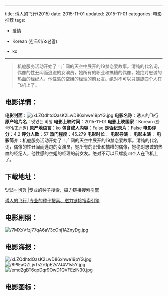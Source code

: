
---
title: 诱人的飞行(2015)
date: 2015-11-01
updated: 2015-11-01
categories: 电影推荐
tags:
- 爱情

- Korean (한국어/조선말)
- ko
---


> 机舱服务活动开始了！广阔的天空中展开的19禁恋爱故事。清纯的代名词，偶像的性丑闻而逃跑的女演员，她所有的职业和搞糟的偶像，她绝对忠诚的热血的经纪人，他性感的空姐的经理的前女友。绝对不可以只螺旋四个人在飞机上了。

## **电影详情**：

**电影封面**：<img src="https://image.tmdb.org/t/p/w200/xLZQdhtdQasK2LwD86xhwe19pYG.jpg" alt="/xLZQdhtdQasK2LwD86xhwe19pYG.jpg" title="/xLZQdhtdQasK2LwD86xhwe19pYG.jpg">
**电影名称**：诱人的飞行
**原产地片名**：맛있는 비행
**电影上映时间**：2015-11-01
**电影上映国家**：Korean (한국어/조선말)
**原产地语言**：ko
**包含成人内容**：False
**是否纪录片**：False
**电影评分**：4.2
**评分人数**：57
**热门程度**：45.279
**电影时长**：
**电影导演**：
**电影主演**：
**电影简介**：机舱服务活动开始了！广阔的天空中展开的19禁恋爱故事。清纯的代名词，偶像的性丑闻而逃跑的女演员，她所有的职业和搞糟的偶像，她绝对忠诚的热血的经纪人，他性感的空姐的经理的前女友。绝对不可以只螺旋四个人在飞机上了。

## **下载地址**：
[맛있는 비행 |专业的种子搜索、磁力链接搜索引擎](https://movie.amd794.com:2083/?search=%EB%A7%9B%EC%9E%88%EB%8A%94%20%EB%B9%84%ED%96%89&ordering=&mode=match_phrase&page_size=10&page=1)

[诱人的飞行 |专业的种子搜索、磁力链接搜索引擎](https://movie.amd794.com:2083/?search=%E8%AF%B1%E4%BA%BA%E7%9A%84%E9%A3%9E%E8%A1%8C&ordering=&mode=match_phrase&page_size=10&page=1)
 

## **电影剧照**：
<img src="https://image.tmdb.org/t/p/original/7MXxVfzj77qA6aV3cOnj1AZnyDg.jpg" alt="/7MXxVfzj77qA6aV3cOnj1AZnyDg.jpg" title="/7MXxVfzj77qA6aV3cOnj1AZnyDg.jpg">

## **电影海报**：
<img src="https://image.tmdb.org/t/p/original/xLZQdhtdQasK2LwD86xhwe19pYG.jpg" alt="/xLZQdhtdQasK2LwD86xhwe19pYG.jpg" title="/xLZQdhtdQasK2LwD86xhwe19pYG.jpg"><img src="https://image.tmdb.org/t/p/original/8PlEaQZLjvTs2r0pE2sVJ4V1s5Y.jpg" alt="/8PlEaQZLjvTs2r0pE2sVJ4V1s5Y.jpg" title="/8PlEaQZLjvTs2r0pE2sVJ4V1s5Y.jpg"><img src="https://image.tmdb.org/t/p/original/emd2gBT6qoDqr9OwD1QVFEzlN30.jpg" alt="/emd2gBT6qoDqr9OwD1QVFEzlN30.jpg" title="/emd2gBT6qoDqr9OwD1QVFEzlN30.jpg">

## **电影图标**：

